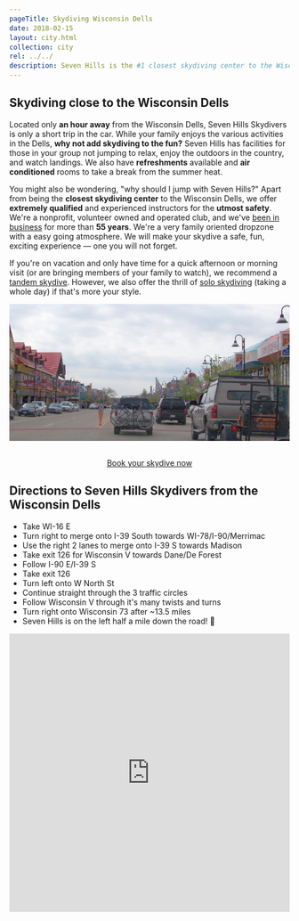```yaml
---
pageTitle: Skydiving Wisconsin Dells
date: 2018-02-15
layout: city.html
collection: city
rel: ../../
description: Seven Hills is the #1 closest skydiving center to the Wisconsin Dells. We're a nonprofit, member owned and operated dropzone in business for over 55 years offering tandem and solo skydives. Family friendly and strong safety culture. Add an exhilarating experience to your vacation!
---
```


## Skydiving close to the Wisconsin Dells

Located only __an hour away__ from the Wisconsin Dells, Seven Hills Skydivers is only a short trip in the car. While your family enjoys the various activities in the Dells, __why not add skydiving to the fun?__ Seven Hills has facilities for those in your group not jumping to relax, enjoy the outdoors in the country, and watch landings. We also have __refreshments__ available and __air conditioned__ rooms to take a break from the summer heat.

You might also be wondering, "why should I jump with Seven Hills?" Apart from being the __closest skydiving center__ to the Wisconsin Dells, we offer __extremely qualified__ and experienced instructors for the __utmost safety__. We're a nonprofit, volunteer owned and operated club, and we've [been in business](../../about-us) for more than __55 years__. We're a very family oriented dropzone with a easy going atmosphere. We will make your skydive a safe, fun, exciting experience &mdash; one you will not forget.

If you're on vacation and only have time for a quick afternoon or morning visit (or are bringing members of your family to watch), we recommend a [tandem skydive](../../tandem-skydiving-wisconsin). However, we also offer the thrill of [solo skydiving](../../solo-skydiving-wisconsin) (taking a whole day) if that's more your style.

<img src="../../img/wisconsin-dells.jpg" alt="Janesville Downtown" class="full-width">

<div style="text-align: center;padding-top:2em">
	<a href="../../book-now" class="button button--primary">Book your skydive now <i class="fa fa-angle-double-right"></i></a>
</div>

## Directions to Seven Hills Skydivers from the Wisconsin Dells

 * Take WI-16 E
 * Turn right to merge onto I-39 South towards WI-78/I-90/Merrimac
 * Use the right 2 lanes to merge onto I-39 S towards Madison
 * Take exit 126 for Wisconsin V towards Dane/De Forest
 * Follow I-90 E/I-39 S
 * Take exit 126
 * Turn left onto W North St
 * Continue straight through the 3 traffic circles
 * Follow Wisconsin V through it's many twists and turns
 * Turn right onto Wisconsin 73 after ~13.5 miles
 * Seven Hills is on the left half a mile down the road! 🏁

<iframe src="https://www.google.com/maps/embed?pb=!1m28!1m12!1m3!1d371173.68778712366!2d-89.68417213773672!3d43.38132209767436!2m3!1f0!2f0!3f0!3m2!1i1024!2i768!4f13.1!4m13!3e6!4m5!1s0x8807493e07cb769d%3A0x4acd26cd280b3378!2sWisconsin+Dells%2C+Wisconsin!3m2!1d43.6274794!2d-89.7709579!4m5!1s0x88068c905a73806f%3A0x23161a6f3ddc1fe9!2sSkydive+Madison-+Seven+Hills+Skydivers+Inc%2C+7530+WI-73%2C+Marshall%2C+WI+53559!3m2!1d43.260821!2d-89.067792!5e0!3m2!1sen!2sus!4v1518814304404" width="100%" height="500" frameborder="0" style="border:0" allowfullscreen></iframe>
